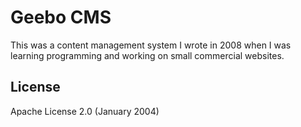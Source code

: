 # Geebo CMS

This was a content management system I wrote in 2008 when I was learning programming and working on small commercial websites.

## License

Apache License 2.0 (January 2004)
